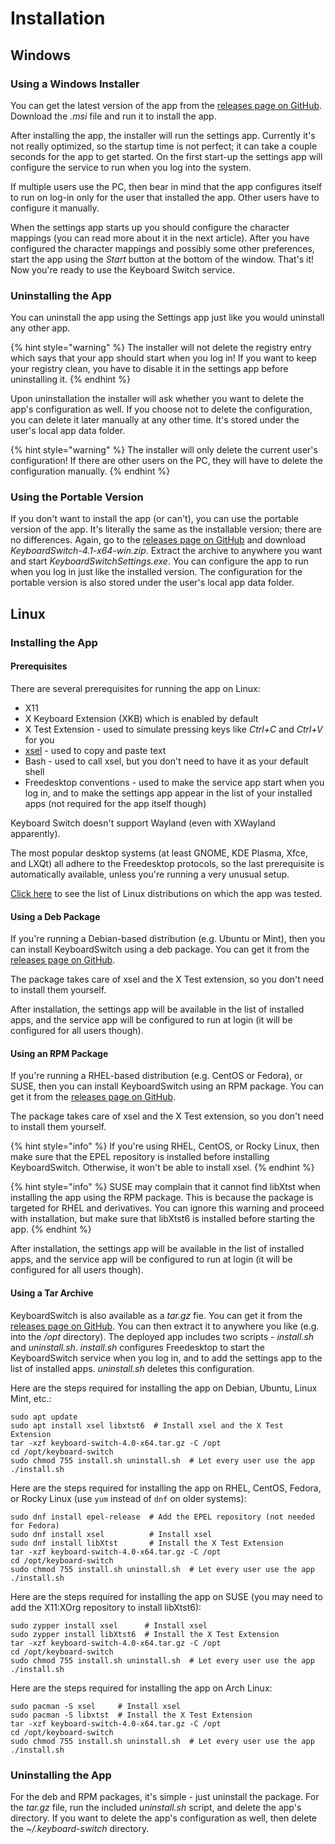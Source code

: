 # Installation

## Windows

### Using a Windows Installer

You can get the latest version of the app from the [releases page on GitHub](https://github.com/TolikPylypchuk/KeyboardSwitch/releases). Download the _.msi_ file and run it to install the app.

After installing the app, the installer will run the settings app. Currently it's not really optimized, so the startup time is not perfect; it can take a couple seconds for the app to get started. On the first start-up the settings app will configure the service to run when you log into the system.

If multiple users use the PC, then bear in mind that the app configures itself to run on log-in only for the user that installed the app. Other users have to configure it manually.

When the settings app starts up you should configure the character mappings (you can read more about it in the next article). After you have configured the character mappings and possibly some other preferences, start the app using the _Start_ button at the bottom of the window. That's it! Now you're ready to use the Keyboard Switch service.

### Uninstalling the App

You can uninstall the app using the Settings app just like you would uninstall any other app.

{% hint style="warning" %}
The installer will not delete the registry entry which says that your app should start when you log in! If you want to keep your registry clean, you have to disable it in the settings app before uninstalling it.
{% endhint %}

Upon uninstallation the installer will ask whether you want to delete the app's configuration as well. If you choose not to delete the configuration, you can delete it later manually at any other time. It's stored under the user's local app data folder.

{% hint style="warning" %}
The installer will only delete the current user's configuration! If there are other users on the PC, they will have to delete the configuration manually.
{% endhint %}

### Using the Portable Version

If you don't want to install the app (or can't), you can use the portable version of the app. It's literally the same as the installable version; there are no differences. Again, go to the [releases page on GitHub](https://github.com/TolikPylypchuk/KeyboardSwitch/releases) and download _KeyboardSwitch-4.1-x64-win.zip_. Extract the archive to anywhere you want and start _KeyboardSwitchSettings.exe_. You can configure the app to run when you log in just like the installed version. The configuration for the portable version is also stored under the user's local app data folder.

## Linux

### Installing the App

#### Prerequisites

There are several prerequisites for running the app on Linux:

* X11
* X Keyboard Extension (XKB) which is enabled by default
* X Test Extension - used to simulate pressing keys like _Ctrl+C_ and _Ctrl+V_ for you
* [xsel](https://github.com/kfish/xsel) - used to copy and paste text
* Bash - used to call xsel, but you don't need to have it as your default shell
* Freedesktop conventions - used to make the service app start when you log in, and to make the settings app appear in the list of your installed apps (not required for the app itself though)

Keyboard Switch doesn't support Wayland (even with XWayland apparently).

The most popular desktop systems (at least GNOME, KDE Plasma, Xfce, and LXQt) all adhere to the Freedesktop protocols, so the last prerequisite is automatically available, unless you're running a very unusual setup.

[Click here](https://github.com/TolikPylypchuk/KeyboardSwitch/issues/59) to see the list of Linux distributions on which the app was tested.

#### Using a Deb Package

If you're running a Debian-based distribution (e.g. Ubuntu or Mint), then you can install KeyboardSwitch using a deb package. You can get it from the [releases page on GitHub](https://github.com/TolikPylypchuk/KeyboardSwitch/releases).

The package takes care of xsel and the X Test extension, so you don't need to install them yourself.

After installation, the settings app will be available in the list of installed apps, and the service app will be configured to run at login (it will be configured for all users though).

#### Using an RPM Package

If you're running a RHEL-based distribution (e.g. CentOS or Fedora), or SUSE, then you can install KeyboardSwitch using an RPM package. You can get it from the [releases page on GitHub](https://github.com/TolikPylypchuk/KeyboardSwitch/releases).

The package takes care of xsel and the X Test extension, so you don't need to install them yourself.

{% hint style="info" %}
If you're using RHEL, CentOS, or Rocky Linux, then make sure that the EPEL repository is installed before installing KeyboardSwitch. Otherwise, it won't be able to install xsel.
{% endhint %}

{% hint style="info" %}
SUSE may complain that it cannot find libXtst when installing the app using the RPM package. This is because the package is targeted for RHEL and derivatives. You can ignore this warning and proceed with installation, but make sure that libXtst6 is installed before starting the app.
{% endhint %}

After installation, the settings app will be available in the list of installed apps, and the service app will be configured to run at login (it will be configured for all users though).

#### Using a Tar Archive

KeyboardSwitch is also available as a _tar.gz_ fie. You can get it from the [releases page on GitHub](https://github.com/TolikPylypchuk/KeyboardSwitch/releases). You can then extract it to anywhere you like (e.g. into the _/opt_ directory). The deployed app includes two scripts - _install.sh_ and _uninstall.sh_. _install.sh_ configures Freedesktop to start the KeyboardSwitch service when you log in, and to add the settings app to the list of installed apps. _uninstall.sh_ deletes this configuration.

Here are the steps required for installing the app on Debian, Ubuntu, Linux Mint, etc.:

```
sudo apt update
sudo apt install xsel libxtst6  # Install xsel and the X Test Extension
tar -xzf keyboard-switch-4.0-x64.tar.gz -C /opt
cd /opt/keyboard-switch
sudo chmod 755 install.sh uninstall.sh  # Let every user use the app
./install.sh
```

Here are the steps required for installing the app on RHEL, CentOS, Fedora, or Rocky Linux (use `yum` instead of `dnf` on older systems):

```
sudo dnf install epel-release  # Add the EPEL repository (not needed for Fedora)
sudo dnf install xsel          # Install xsel
sudo dnf install libXtst       # Install the X Test Extension
tar -xzf keyboard-switch-4.0-x64.tar.gz -C /opt
cd /opt/keyboard-switch
sudo chmod 755 install.sh uninstall.sh  # Let every user use the app
./install.sh
```

Here are the steps required for installing the app on SUSE (you may need to add the X11:XOrg repository to install libXtst6):

```
sudo zypper install xsel      # Install xsel
sudo zypper install libXtst6  # Install the X Test Extension
tar -xzf keyboard-switch-4.0-x64.tar.gz -C /opt
cd /opt/keyboard-switch
sudo chmod 755 install.sh uninstall.sh  # Let every user use the app
./install.sh
```

Here are the steps required for installing the app on Arch Linux:

```
sudo pacman -S xsel     # Install xsel
sudo pacman -S libxtst  # Install the X Test Extension
tar -xzf keyboard-switch-4.0-x64.tar.gz -C /opt
cd /opt/keyboard-switch
sudo chmod 755 install.sh uninstall.sh  # Let every user use the app
./install.sh
```

### Uninstalling the App

For the deb and RPM packages, it's simple - just uninstall the package. For the _tar.gz_ file, run the included _uninstall.sh_ script, and delete the app's directory. If you want to delete the app's configuration as well, then delete the _\~/.keyboard-switch_ directory.
